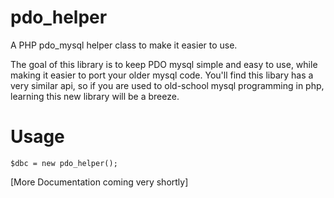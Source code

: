 # pdo_helper
A PHP pdo_mysql helper class to make it easier to use.

The goal of this library is to keep PDO mysql simple and easy to use, while making it easier to port your older mysql code. You'll find this libary has a very similar api, so if you are used to old-school mysql programming in php, learning this new library will be a breeze.


# Usage
```
$dbc = new pdo_helper();
```
[More Documentation coming very shortly]
